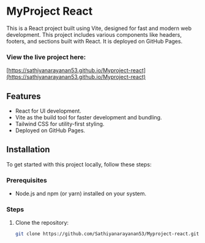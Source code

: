 # MyProject React

This is a React project built using Vite, designed for fast and modern web development. This project includes various components like headers, footers, and sections built with React. It is deployed on GitHub Pages.

### View the live project here:  
[https://sathiyanarayanan53.github.io/Myproject-react](https://sathiyanarayanan53.github.io/Myproject-react)

## Features

- React for UI development.
- Vite as the build tool for faster development and bundling.
- Tailwind CSS for utility-first styling.
- Deployed on GitHub Pages.

## Installation

To get started with this project locally, follow these steps:

### Prerequisites

- Node.js and npm (or yarn) installed on your system.

### Steps

1. Clone the repository:
   ```bash
   git clone https://github.com/Sathiyanarayanan53/Myproject-react.git
